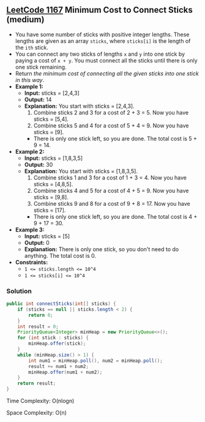 ## [LeetCode 1167](https://leetcode.com/problems/minimum-cost-to-connect-sticks/) Minimum Cost to Connect Sticks (medium)

- You have some number of sticks with positive integer lengths. These lengths are given as an array `sticks`, where `sticks[i]` is the length of the `ith` stick.
- You can connect any two sticks of lengths `x` and `y` into one stick by paying a cost of `x + y`. You must connect all the sticks until there is only one stick remaining.
- Return _the minimum cost of connecting all the given sticks into one stick in this way_.
- **Example 1:**
    - **Input:** sticks = [2,4,3]
    - **Output:** 14
    - **Explanation:** You start with sticks = [2,4,3].
        1. Combine sticks 2 and 3 for a cost of 2 + 3 = 5. Now you have sticks = [5,4].
        2. Combine sticks 5 and 4 for a cost of 5 + 4 = 9. Now you have sticks = [9].
        - There is only one stick left, so you are done. The total cost is 5 + 9 = 14.
- **Example 2:**
    - **Input:** sticks = [1,8,3,5]
    - **Output:** 30
    - **Explanation:** You start with sticks = [1,8,3,5].
        1. Combine sticks 1 and 3 for a cost of 1 + 3 = 4. Now you have sticks = [4,8,5].
        2. Combine sticks 4 and 5 for a cost of 4 + 5 = 9. Now you have sticks = [9,8].
        3. Combine sticks 9 and 8 for a cost of 9 + 8 = 17. Now you have sticks = [17].
        - There is only one stick left, so you are done. The total cost is 4 + 9 + 17 = 30.
- **Example 3:**
    - **Input:** sticks = [5]
    - **Output:** 0
    - **Explanation:** There is only one stick, so you don't need to do anything. The total cost is 0.
- **Constraints:**
    -   `1 <= sticks.length <= 10^4`
    -   `1 <= sticks[i] <= 10^4`

### Solution

```java
public int connectSticks(int[] sticks) {
    if (sticks == null || sticks.length < 2) {
        return 0;
    }
    int result = 0;
    PriorityQueue<Integer> minHeap = new PriorityQueue<>();
    for (int stick : sticks) {
        minHeap.offer(stick);
    }
    while (minHeap.size() > 1) {
        int num1 = minHeap.poll(), num2 = minHeap.poll();
        result += num1 + num2;
        minHeap.offer(num1 + num2);
    }
    return result;
}
```

Time Complexity: O(nlogn)

Space Complexity: O(n)